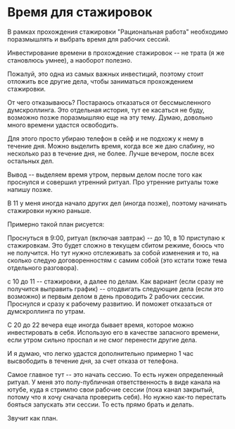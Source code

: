 # Время для стажировок

В рамках прохождения стажировки "Рациональная работа" необходимо поразмышлять и выбрать время для рабочих сессий.

Инвестирование времени в прохождение стажировок -- не трата (я же становлюсь умнее), а наоборот полезно.

Пожалуй, это одна из самых важных инвестиций, поэтому стоит отложить все другие дела, чтобы заниматься прохождением стажировки.

От чего отказываюсь? Постараюсь отказаться от бессмысленного думскроллинга. Это отдельная история, тут ее касаться не буду, возможно позже поразмышляю еще на эту тему. Думаю, довольно много времени удастся освободить.

Для этого просто убираю телефон в сейф и не подхожу к нему в течение дня. Можно выделить время, когда все же даю слабину, но несколько раз в течение дня, не более. Лучше вечером, после всех остальных дел.

Вывод -- выделяем время утром, первым делом после того как проснулся и совершил утренний ритуал. Про утренние ритуалы тоже напишу позже.

В 11 у меня иногда начало других дел (иногда позже), поэтому начинать стажировки нужно раньше.

Примерно такой план рисуется:

Проснуться в 9:00, ритуал (включая завтрак) -- до 10, в 10 приступаю к стажировкам. Это будет сложно в текущем сбитом режиме, боюсь что не получится. Но тут нужно отслеживать за собой изменения и то, на сколько следую договоренностям с самим собой (это кстати тоже тема отдельного разговора).

с 10 до 11 -- стажировки, а далее по делам. Как вариант (если сразу не получится выправить график) -- отодвигать следующие дела (если это возможно) и первым делом в день проводить 2 рабочих сессии. Проснулся и сразу к рабочему развитию. И поможет отказаться от думскроллинга по утрам.

С 20 до 22 вечера еще иногда бывает время, которое можно инвестировать в себя. Использую его в качестве запасного времени, если утром сильно проспал и не смог перенести другие дела.

И я думаю, что легко удастся дополнительно примерно 1 час высвободить в течение дня, за счет отказа от телефона.

Самое главное тут -- это начать сессию. То есть нужен определенный ритуал. У меня это полу-публичная ответственность в виде канала на ютубе, куда я стримлю свои рабочие сессии (пока канал закрытый, потому что я хочу сначала проверить себя). Но нужно как-то перестать бояться запускать эти сессии. То есть прямо брать и делать.

Звучит как план.